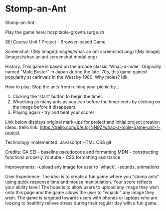 # Stomp-an-Ant
Stomp-an-Ant:

Play the game here:  hospitable-growth.surge.sh

SEI Course Unit 1 Project - Browser-based Game

Screenshot:
![My Image](images/whac an ant screenshot.png)
![My Image](images/whac an ant screenshot modal.png)

History:
This game is based on the arcade classic 'Whac-a-mole'. Originally named "Mole Buster" in Japan during the late '70s, this game gained popularity at carinvals in the West by 1980. Why moles? Idk. 

How to play:
Stop the ants from ruining your picnic by...
1. Clicking the 'start' button to begin the timer. 
2. Whacking as many ants as you can before the timer ends by clicking on the image before it disappears.
3. Playing again - try and beat your score!
   
Link below displays original mark-ups for project and initial project creation ideas. 
trello link: https://trello.com/b/eJg1NN9Z/whac-a-mole-game-unit-1-project

Technology Implemented:
Javascript
HTML
CSS
git

Credits:
GA SEI - baseline pseudocode and formatting
MDN - constructing functions properly
Youtube - CSS formatting assistance

Improvements: 
-upload any image for user to 'whack'. 
-sounds, animations

User Experience: 
The idea is to create a fun game where you "stomp ants" using quick response time and mouse manipulation. Your score reflects your ability level! The hope is to allow users to upload any image they wish onto this page and the game allows the user to "whack!" any image they wish. The game is targeted towards users with phones or laptops who are looking to healthily relieve stress during their regular day with a fun game. 


